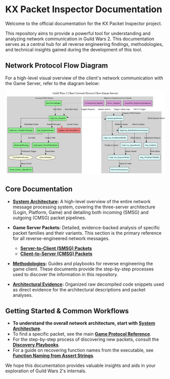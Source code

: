 # KX Packet Inspector Documentation

Welcome to the official documentation for the KX Packet Inspector project.

This repository aims to provide a powerful tool for understanding and analyzing network communication in Guild Wars 2. This documentation serves as a central hub for all reverse engineering findings, methodologies, and technical insights gained during the development of this tool.

## Network Protocol Flow Diagram

For a high-level visual overview of the client's network communication with the Game Server, refer to the diagram below:

![Network Protocol Flow Diagram](../images/network_protocol_flow.png)

## Core Documentation

*   **[System Architecture](./system-architecture.md):** A high-level overview of the entire network message processing system, covering the three-server architecture (Login, Platform, Game) and detailing both incoming (SMSG) and outgoing (CMSG) packet pipelines.

*   **Game Server Packets:** Detailed, evidence-backed analysis of specific packet families and their variants. This section is the primary reference for all reverse-engineered network messages.
    *   **[Server-to-Client (SMSG) Packets](./protocols/game/smsg/README.md)**
    *   **[Client-to-Server (CMSG) Packets](./protocols/game/cmsg/README.md)**

*   **[Methodologies](./methodologies/README.md):** Guides and playbooks for reverse engineering the game client. These documents provide the step-by-step processes used to discover the information in this repository.

*   **[Architectural Evidence](./architectural_evidence/README.md):** Organized raw decompiled code snippets used as direct evidence for the architectural descriptions and packet analyses.

## Getting Started & Common Workflows

*   **To understand the overall network architecture, start with [System Architecture](./system-architecture.md).**
*   To find a specific packet, see the main **[Game Protocol Reference](./protocols/game/README.md)**.
*   For the step-by-step process of discovering new packets, consult the **[Discovery Playbooks](./methodologies/discovery_playbooks/README.md)**.
*   For a guide on recovering function names from the executable, see **[Function Naming from Assert Strings](./methodologies/function-naming-from-assert-strings.md)**.


We hope this documentation provides valuable insights and aids in your exploration of Guild Wars 2's internals.